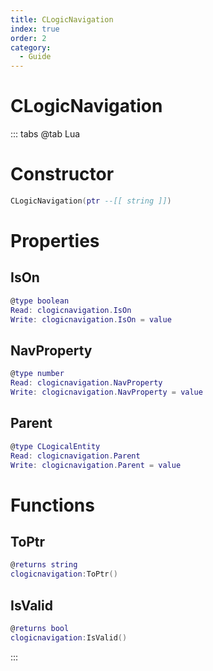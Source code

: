 ```yaml
---
title: CLogicNavigation
index: true
order: 2
category:
  - Guide
---
```


# CLogicNavigation

::: tabs
@tab Lua
# Constructor
```lua
CLogicNavigation(ptr --[[ string ]])
```
# Properties
## IsOn 
```lua
@type boolean
Read: clogicnavigation.IsOn
Write: clogicnavigation.IsOn = value
```
## NavProperty 
```lua
@type number
Read: clogicnavigation.NavProperty
Write: clogicnavigation.NavProperty = value
```
## Parent 
```lua
@type CLogicalEntity
Read: clogicnavigation.Parent
Write: clogicnavigation.Parent = value
```
# Functions
## ToPtr
```lua
@returns string
clogicnavigation:ToPtr()
```
## IsValid
```lua
@returns bool
clogicnavigation:IsValid()
```

:::
